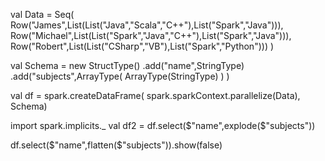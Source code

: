   val Data = Seq(
    Row("James",List(List("Java","Scala","C++"),List("Spark","Java"))),
    Row("Michael",List(List("Spark","Java","C++"),List("Spark","Java"))),
    Row("Robert",List(List("CSharp","VB"),List("Spark","Python")))
  )

  val Schema = 
  new StructType()
  .add("name",StringType)
  .add("subjects",ArrayType(
                    ArrayType(StringType)
                            )
      )

  val df = spark.createDataFrame(
     spark.sparkContext.parallelize(Data), Schema)
  
import spark.implicits._
val df2 = df.select($"name",explode($"subjects"))
  
df.select($"name",flatten($"subjects")).show(false)
